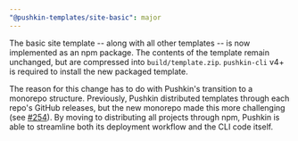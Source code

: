 ```yaml
---
"@pushkin-templates/site-basic": major
---
```


The basic site template -- along with all other templates -- is now implemented as an npm package. The contents of the template remain unchanged, but are compressed into `build/template.zip`. `pushkin-cli` v4+ is required to install the new packaged template.

The reason for this change has to do with Pushkin's transition to a monorepo structure. Previously, Pushkin distributed templates through each repo's GitHub releases, but the new monorepo made this more challenging (see [#254](https://github.com/pushkin-consortium/pushkin/issues/254)). By moving to distributing all projects through npm, Pushkin is able to streamline both its deployment workflow and the CLI code itself.
